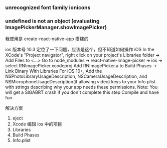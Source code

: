### unrecognized font family ionicons

### undefined is not an object (evaluating ImagePickerManager.showImagePicker)

我使用是 create-react-native-app 搭建的

ios 版本号 10.3
定位了一下问题，应该是这个，但不知道如何操作
iOS
In the XCode's "Project navigator", right click on your project's Libraries folder ➜ Add Files to <...>
Go to node_modules ➜ react-native-image-picker ➜ ios ➜ select RNImagePicker.xcodeproj
Add RNImagePicker.a to Build Phases -> Link Binary With Libraries
For iOS 10+, Add the NSPhotoLibraryUsageDescription, NSCameraUsageDescription, and NSMicrophoneUsageDescription(if allowing video) keys to your Info.plist with strings describing why your app needs these permissions. Note: You will get a SIGABRT crash if you don't complete this step
Compile and have fun


解决方案 

1. eject
2. Xcode 编辑 ios 中的项目 
3. Libraries
4. Build Phases
5. Info.plist